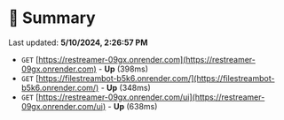 # 📖 Summary
Last updated: **5/10/2024, 2:26:57 PM**

- `GET` [https://restreamer-09gx.onrender.com](https://restreamer-09gx.onrender.com) - **Up** (398ms)
- `GET` [https://filestreambot-b5k6.onrender.com/](https://filestreambot-b5k6.onrender.com/) - **Up** (348ms)
- `GET` [https://restreamer-09gx.onrender.com/ui](https://restreamer-09gx.onrender.com/ui) - **Up** (638ms)
